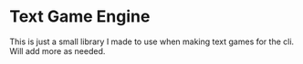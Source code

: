 # Text Game Engine

This is just a small library I made to use when making text games for the cli. Will add more as needed.
